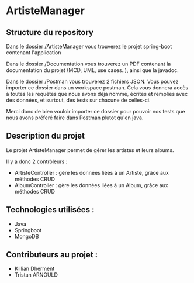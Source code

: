 # ArtisteManager

## Structure du repository

Dans le dossier /ArtisteManager vous trouverez le projet spring-boot contenant l'application

Dans le dossier /Documentation vous trouverez un PDF contenant la documentation du projet (MCD, UML, use cases..), ainsi que la javadoc.

Dans le dossier /Postman vous trouverez 2 fichiers JSON. Vous pouvez importer ce dossier dans un workspace postman.
Cela vous donnera accès à toutes les requêtes que nous avons déjà nommé, écrites et remplies avec des données, et surtout, des tests sur chacune de celles-ci.

Merci donc de bien vouloir importer ce dossier pour pouvoir nos tests que nous avons préferé faire dans Postman plutot qu'en java.



## Description du projet
Le projet ArtisteManager permet de gérer les artistes et leurs albums. 

Il y a donc 2 contrôleurs : 
- ArtisteController : gère les données liées à un Artiste, grâce aux méthodes CRUD
- AlbumController : gère les données liées à un Album, grâce aux méthodes CRUD


## Technologies utilisées : 
- Java
- Springboot
- MongoDB


## Contributeurs au projet : 
- Killian Dherment
- Tristan ARNOULD
